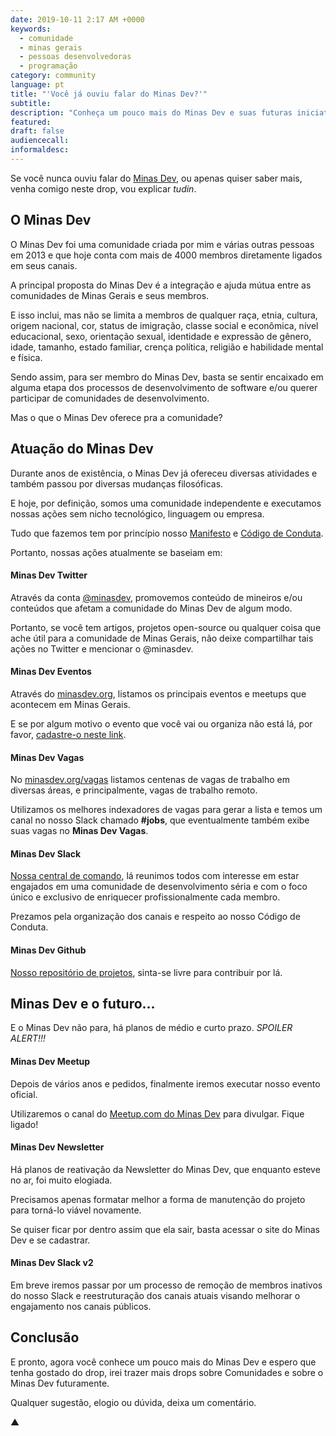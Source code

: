 ```yaml
---
date: 2019-10-11 2:17 AM +0000
keywords:
  - comunidade
  - minas gerais
  - pessoas desenvolvedoras
  - programação
category: community
language: pt
title: "'Você já ouviu falar do Minas Dev?'"
subtitle:
description: "Conheça um pouco mais do Minas Dev e suas futuras iniciativas."
featured:
draft: false
audiencecall:
informaldesc:
---
```


Se você nunca ouviu falar do [Minas Dev](https://minasdev.org/), ou apenas quiser saber mais, venha comigo neste drop, vou explicar _tudin_.

## O Minas Dev

O Minas Dev foi uma comunidade criada por mim e várias outras pessoas em 2013 e que hoje conta com mais de 4000 membros diretamente ligados em seus canais.

A principal proposta do Minas Dev é a integração e ajuda mútua entre as comunidades de Minas Gerais e seus membros.

E isso inclui, mas não se limita a membros de qualquer raça, etnia, cultura, origem nacional, cor, status de imigração, classe social e econômica, nível educacional, sexo, orientação sexual, identidade e expressão de gênero, idade, tamanho, estado familiar, crença política, religião e habilidade mental e física.

Sendo assim, para ser membro do Minas Dev, basta se sentir encaixado em alguma etapa dos processos de desenvolvimento de software e/ou querer participar de comunidades de desenvolvimento.

Mas o que o Minas Dev oferece pra a comunidade?

## Atuação do Minas Dev

Durante anos de existência, o Minas Dev já ofereceu diversas atividades e também passou por diversas mudanças filosóficas.

E hoje, por definição, somos uma comunidade independente e executamos nossas ações sem nicho tecnológico, linguagem ou empresa.

Tudo que fazemos tem por princípio nosso [Manifesto](https://github.com/minasdev/manifesto) e [Código de Conduta](https://github.com/minasdev/codigo-de-conduta).

Portanto, nossas ações atualmente se baseiam em:

#### Minas Dev Twitter

Através da conta [@minasdev](https://twitter.com/minasdev), promovemos conteúdo de mineiros e/ou conteúdos que afetam a comunidade do Minas Dev de algum modo.

Portanto, se você tem artigos, projetos open-source ou qualquer coisa que ache útil para a comunidade de Minas Gerais, não deixe compartilhar tais ações no Twitter e mencionar o @minasdev.

#### Minas Dev Eventos

Através do [minasdev.org](https://minasdev.org/), listamos os principais eventos e meetups que acontecem em Minas Gerais.

E se por algum motivo o evento que você vai ou organiza não está lá, por favor, [cadastre-o neste link](https://github.com/minasdev/eventos/issues/new).

#### Minas Dev Vagas

No [minasdev.org/vagas](https://minasdev.org/vagas) listamos centenas de vagas de trabalho em diversas áreas, e principalmente, vagas de trabalho remoto.

Utilizamos os melhores indexadores de vagas para gerar a lista e temos um canal no nosso Slack chamado **#jobs**, que eventualmente também exibe suas vagas no **Minas Dev Vagas**.

#### Minas Dev Slack

[Nossa central de comando](https://slack.minasdev.org/), lá reunimos todos com interesse em estar engajados em uma comunidade de desenvolvimento séria e com o foco único e exclusivo de enriquecer profissionalmente cada membro.

Prezamos pela organização dos canais e respeito ao nosso Código de Conduta.

#### Minas Dev Github

[Nosso repositório de projetos](https://github.com/minasdev), sinta-se livre para contribuir por lá.

## Minas Dev e o futuro…

E o Minas Dev não para, há planos de médio e curto prazo. _SPOILER ALERT!!!_

#### Minas Dev Meetup

Depois de vários anos e pedidos, finalmente iremos executar nosso evento oficial.

Utilizaremos o canal do [Meetup.com do Minas Dev](https://www.meetup.com/pt-BR/Minas_Dev/) para divulgar. Fique ligado!

#### Minas Dev Newsletter

Há planos de reativação da Newsletter do Minas Dev, que enquanto esteve no ar, foi muito elogiada.

Precisamos apenas formatar melhor a forma de manutenção do projeto para torná-lo viável novamente.

Se quiser ficar por dentro assim que ela sair, basta acessar o site do Minas Dev e se cadastrar.

#### Minas Dev Slack v2

Em breve iremos passar por um processo de remoção de membros inativos do nosso Slack e reestruturação dos canais atuais visando melhorar o engajamento nos canais públicos.

## Conclusão

E pronto, agora você conhece um pouco mais do Minas Dev e espero que tenha gostado do drop, irei trazer mais drops sobre Comunidades e sobre o Minas Dev futuramente.

Qualquer sugestão, elogio ou dúvida, deixa um comentário.

▲
